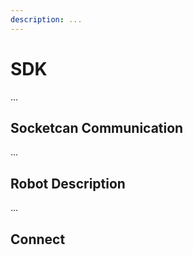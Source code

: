 ```yaml
---
description: ...
---
```

# SDK

...

## Socketcan Communication

...

## Robot Description

...

## Connect

